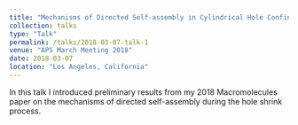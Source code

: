 ```yaml
---
title: "Mechanisms of Directed Self-assembly in Cylindrical Hole Confinements"
collection: talks
type: "Talk"
permalink: /talks/2018-03-07-talk-1
venue: "APS March Meeting 2018"
date: 2018-03-07
location: "Los Angeles, California"
---
```


In this talk I introduced preliminary results from my 2018 Macromolecules paper on the mechanisms of directed self-assembly during the hole shrink process.
